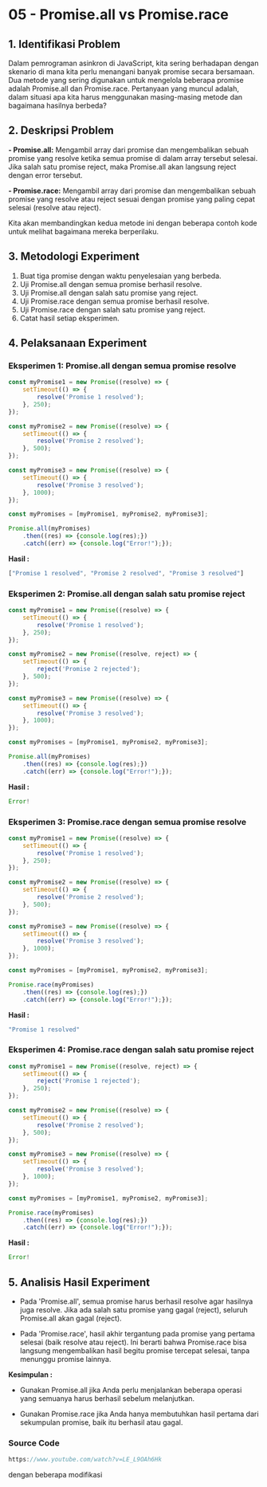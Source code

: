 # 05 - Promise.all vs Promise.race

## 1. Identifikasi Problem

Dalam pemrograman asinkron di JavaScript, kita sering berhadapan dengan skenario di mana kita perlu menangani banyak promise secara bersamaan. Dua metode yang sering digunakan untuk mengelola beberapa promise adalah Promise.all dan Promise.race. Pertanyaan yang muncul adalah, dalam situasi apa kita harus menggunakan masing-masing metode dan bagaimana hasilnya berbeda?

## 2. Deskripsi Problem

**- Promise.all:** Mengambil array dari promise dan mengembalikan sebuah promise yang resolve ketika semua promise di dalam array tersebut selesai. Jika salah satu promise reject, maka Promise.all akan langsung reject dengan error tersebut.

**- Promise.race:** Mengambil array dari promise dan mengembalikan sebuah promise yang resolve atau reject sesuai dengan promise yang paling cepat selesai (resolve atau reject).

Kita akan membandingkan kedua metode ini dengan beberapa contoh kode untuk melihat bagaimana mereka berperilaku.

## 3. Metodologi Experiment

1. Buat tiga promise dengan waktu penyelesaian yang berbeda.
2. Uji Promise.all dengan semua promise berhasil resolve.
3. Uji Promise.all dengan salah satu promise yang reject.
4. Uji Promise.race dengan semua promise berhasil resolve.
5. Uji Promise.race dengan salah satu promise yang reject.
6. Catat hasil setiap eksperimen.

## 4. Pelaksanaan Experiment

### Eksperimen 1: Promise.all dengan semua promise resolve

```js
const myPromise1 = new Promise((resolve) => {
    setTimeout(() => {
        resolve('Promise 1 resolved');
    }, 250);
});

const myPromise2 = new Promise((resolve) => {
    setTimeout(() => {
        resolve('Promise 2 resolved');
    }, 500);
});

const myPromise3 = new Promise((resolve) => {
    setTimeout(() => {
        resolve('Promise 3 resolved');
    }, 1000);
});

const myPromises = [myPromise1, myPromise2, myPromise3];

Promise.all(myPromises)
    .then((res) => {console.log(res);})
    .catch((err) => {console.log("Error!");});

```

**Hasil :**

```js
["Promise 1 resolved", "Promise 2 resolved", "Promise 3 resolved"]
```

### Eksperimen 2: Promise.all dengan salah satu promise reject

```js
const myPromise1 = new Promise((resolve) => {
    setTimeout(() => {
        resolve('Promise 1 resolved');
    }, 250);
});

const myPromise2 = new Promise((resolve, reject) => {
    setTimeout(() => {
        reject('Promise 2 rejected');
    }, 500);
});

const myPromise3 = new Promise((resolve) => {
    setTimeout(() => {
        resolve('Promise 3 resolved');
    }, 1000);
});

const myPromises = [myPromise1, myPromise2, myPromise3];

Promise.all(myPromises)
    .then((res) => {console.log(res);})
    .catch((err) => {console.log("Error!");});

```

**Hasil :**

```js
Error!
```

### Eksperimen 3: Promise.race dengan semua promise resolve

```js
const myPromise1 = new Promise((resolve) => {
    setTimeout(() => {
        resolve('Promise 1 resolved');
    }, 250);
});

const myPromise2 = new Promise((resolve) => {
    setTimeout(() => {
        resolve('Promise 2 resolved');
    }, 500);
});

const myPromise3 = new Promise((resolve) => {
    setTimeout(() => {
        resolve('Promise 3 resolved');
    }, 1000);
});

const myPromises = [myPromise1, myPromise2, myPromise3];

Promise.race(myPromises)
    .then((res) => {console.log(res);})
    .catch((err) => {console.log("Error!");});

```

**Hasil :**

```js
"Promise 1 resolved"
```

### Eksperimen 4: Promise.race dengan salah satu promise reject

```js
const myPromise1 = new Promise((resolve, reject) => {
    setTimeout(() => {
        reject('Promise 1 rejected');
    }, 250);
});

const myPromise2 = new Promise((resolve) => {
    setTimeout(() => {
        resolve('Promise 2 resolved');
    }, 500);
});

const myPromise3 = new Promise((resolve) => {
    setTimeout(() => {
        resolve('Promise 3 resolved');
    }, 1000);
});

const myPromises = [myPromise1, myPromise2, myPromise3];

Promise.race(myPromises)
    .then((res) => {console.log(res);})
    .catch((err) => {console.log("Error!");});

```

**Hasil :**

```js
Error!
```

## 5. Analisis Hasil Experiment

- Pada 'Promise.all', semua promise harus berhasil resolve agar hasilnya juga resolve. Jika ada salah satu promise yang gagal (reject), seluruh Promise.all akan gagal (reject).

- Pada 'Promise.race', hasil akhir tergantung pada promise yang pertama selesai (baik resolve atau reject). Ini berarti bahwa Promise.race bisa langsung mengembalikan hasil begitu promise tercepat selesai, tanpa menunggu promise lainnya.

**Kesimpulan :**

- Gunakan Promise.all jika Anda perlu menjalankan beberapa operasi yang semuanya harus berhasil sebelum melanjutkan.

- Gunakan Promise.race jika Anda hanya membutuhkan hasil pertama dari sekumpulan promise, baik itu berhasil atau gagal.

### Source Code

```js
https://www.youtube.com/watch?v=LE_L9OAh6Hk
```

dengan beberapa modifikasi
